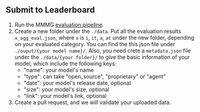 ## Submit to Leaderboard
1. Run the MMMG [evaluation pipeline](https://github.com/yaojh18/MMMG).
2. Create a new folder under the `./data`. Put all the evaluation results `x_agg_eval.json`, where `x` is `i`, `it`, `a`, `at` under the new folder, depending on your evaluated category. You can find the this json file under `./ouput/{your model name}/`. Also, you need crete a `metadata.json` file under the `./data/{your folder}/` to give the basic information of your model, which include the following keys:
   + "name": your model's name
   + "type": can take "open_source", "proprietary" or "agent"
   + "date": your model's release date, optional
   + "size": your model's size, optional
   + "link": your model's link, optional 
3. Create a pull request, and we will validate your uploaded data.